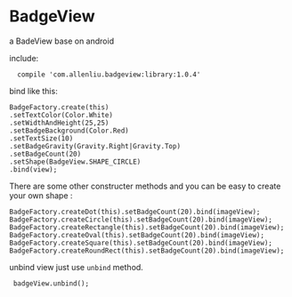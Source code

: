 # BadgeView
a BadeView  base on android

include:

      compile 'com.allenliu.badgeview:library:1.0.4'
bind like this:

    BadgeFactory.create(this)
    .setTextColor(Color.White)
    .setWidthAndHeight(25,25)
    .setBadgeBackground(Color.Red)
    .setTextSize(10)
    .setBadgeGravity(Gravity.Right|Gravity.Top)
    .setBadgeCount(20)
    .setShape(BadgeView.SHAPE_CIRCLE)
    .bind(view);
    
There are some other constructer methods and you can be easy to create your own shape :

    BadgeFactory.createDot(this).setBadgeCount(20).bind(imageView);
    BadgeFactory.createCircle(this).setBadgeCount(20).bind(imageView);
    BadgeFactory.createRectangle(this).setBadgeCount(20).bind(imageView);
    BadgeFactory.createOval(this).setBadgeCount(20).bind(imageView);
    BadgeFactory.createSquare(this).setBadgeCount(20).bind(imageView);
    BadgeFactory.createRoundRect(this).setBadgeCount(20).bind(imageView);
unbind view just use `unbind` method.
   
     badgeView.unbind();
